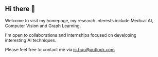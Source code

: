 ## Hi there 👋

Welcome to visit my homepage, my research interests include Medical AI, Computer Vision and Graph Learning.

I'm open to collaborations and internships focused on developing interesting AI techniques. 

Please feel free to contact me via jc.hou@outlook.com
<!--
**JayceonHo/JayceonHo** is a ✨ _special_ ✨ repository because its `README.md` (this file) appears on your GitHub profile.

Here are some ideas to get you started:

- 🔭 I’m currently working on ...
- 🌱 I’m currently learning ...
- 👯 I’m looking to collaborate on ...
- 🤔 I’m looking for help with ...
- 💬 Ask me about ...
- 📫 How to reach me: ...
- 😄 Pronouns: ...
- ⚡ Fun fact: ...
-->
